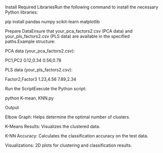 Install Required LibrariesRun the following command to install the necessary Python libraries:

pip install pandas numpy scikit-learn matplotlib

Prepare DataEnsure that your_pca_factors2.csv (PCA data) and your_pls_factors2.csv (PLS data) are available in the specified paths.Example structure:

PCA data (your_pca_factors2.csv):

PC1,PC2
0.12,0.34
0.56,0.78

PLS data (your_pls_factors2.csv):

Factor2,Factor3
1.23,4.56
7.89,2.34

Run the ScriptExecute the Python script:

python K-mean, KNN.py

Output

Elbow Graph: Helps determine the optimal number of clusters.

K-Means Results: Visualizes the clustered data.

K-NN Accuracy: Calculates the classification accuracy on the test data.

Visualizations: 2D plots for clustering and classification results.


